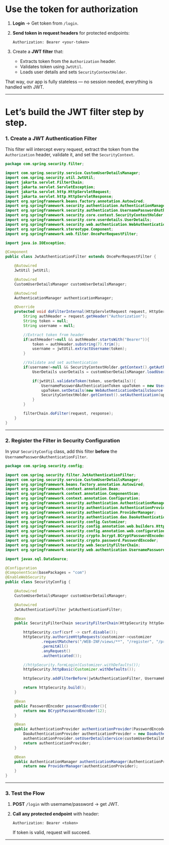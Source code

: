 # Use the token for authorization

1. **Login** → Get token from `/login`.
2. **Send token in request headers** for protected endpoints:

   ```
   Authorization: Bearer <your-token>
   ```
3. Create a **JWT filter** that:

   * Extracts token from the `Authorization` header.
   * Validates token using `JwtUtil`.
   * Loads user details and sets `SecurityContextHolder`.

That way, our app is fully stateless — no session needed, everything is handled with JWT.

---

# Let’s build the **JWT filter** step by step.

### 1. Create a JWT Authentication Filter

This filter will intercept every request, extract the token from the `Authorization` header, validate it, and set the `SecurityContext`.

```java
package com.spring.security.filter;

import com.spring.security.service.CustomUserDetailsManager;
import com.spring.security.util.JwtUtil;
import jakarta.servlet.FilterChain;
import jakarta.servlet.ServletException;
import jakarta.servlet.http.HttpServletRequest;
import jakarta.servlet.http.HttpServletResponse;
import org.springframework.beans.factory.annotation.Autowired;
import org.springframework.security.authentication.AuthenticationManager;
import org.springframework.security.authentication.UsernamePasswordAuthenticationToken;
import org.springframework.security.core.context.SecurityContextHolder;
import org.springframework.security.core.userdetails.UserDetails;
import org.springframework.security.web.authentication.WebAuthenticationDetailsSource;
import org.springframework.stereotype.Component;
import org.springframework.web.filter.OncePerRequestFilter;

import java.io.IOException;

@Component
public class JwtAuthenticationFilter extends OncePerRequestFilter {

    @Autowired
    JwtUtil jwtUtil;

    @Autowired
    CustomUserDetailsManager customUserDetailsManager;

    @Autowired
    AuthenticationManager authenticationManager;

    @Override
    protected void doFilterInternal(HttpServletRequest request, HttpServletResponse response, FilterChain filterChain) throws ServletException, IOException {
        String authHeader = request.getHeader("Authorization");
        String token = null;
        String username = null;

        //Extract token from header
        if(authHeader!=null && authHeader.startsWith("Bearer")){
            token = authHeader.substring(7).trim();
            username = jwtUtil.extractUsername(token);
        }

        //Validate and set authentication
        if(username!=null && SecurityContextHolder.getContext().getAuthentication()==null){
            UserDetails userDetails = customUserDetailsManager.loadUserByUsername(username);

            if(jwtUtil.validateToken(token, userDetails)){
                UsernamePasswordAuthenticationToken upaToken = new UsernamePasswordAuthenticationToken(userDetails, null, userDetails.getAuthorities());
                upaToken.setDetails(new WebAuthenticationDetailsSource().buildDetails(request));
                SecurityContextHolder.getContext().setAuthentication(upaToken);
            }
        }

        filterChain.doFilter(request, response);
    }
}

```

---

### 2. Register the Filter in Security Configuration

In your `SecurityConfig` class, add this filter **before** the `UsernamePasswordAuthenticationFilter`.

```java
package com.spring.security.config;

import com.spring.security.filter.JwtAuthenticationFilter;
import com.spring.security.service.CustomUserDetailsManager;
import org.springframework.beans.factory.annotation.Autowired;
import org.springframework.context.annotation.Bean;
import org.springframework.context.annotation.ComponentScan;
import org.springframework.context.annotation.Configuration;
import org.springframework.security.authentication.AuthenticationManager;
import org.springframework.security.authentication.AuthenticationProvider;
import org.springframework.security.authentication.ProviderManager;
import org.springframework.security.authentication.dao.DaoAuthenticationProvider;
import org.springframework.security.config.Customizer;
import org.springframework.security.config.annotation.web.builders.HttpSecurity;
import org.springframework.security.config.annotation.web.configuration.EnableWebSecurity;
import org.springframework.security.crypto.bcrypt.BCryptPasswordEncoder;
import org.springframework.security.crypto.password.PasswordEncoder;
import org.springframework.security.web.SecurityFilterChain;
import org.springframework.security.web.authentication.UsernamePasswordAuthenticationFilter;

import javax.sql.DataSource;

@Configuration
@ComponentScan(basePackages = "com")
@EnableWebSecurity
public class SecurityConfig {

    @Autowired
    CustomUserDetailsManager customUserDetailsManager;

    @Autowired
    JwtAuthenticationFilter jwtAuthenticationFilter;

    @Bean
    public SecurityFilterChain securityFilterChain(HttpSecurity httpSecurity) throws Exception {

        httpSecurity.csrf(csrf -> csrf.disable());
        httpSecurity.authorizeHttpRequests(customizer->customizer
                .requestMatchers("/WEB-INF/views/**", "/register", "/processRegister", "/login")
                .permitAll()
                .anyRequest()
                .authenticated());

        //httpSecurity.formLogin(Customizer.withDefaults());
        httpSecurity.httpBasic(Customizer.withDefaults());

        httpSecurity.addFilterBefore(jwtAuthenticationFilter, UsernamePasswordAuthenticationFilter.class);

        return httpSecurity.build();
    }

    @Bean
    public PasswordEncoder passwordEncoder(){
        return new BCryptPasswordEncoder(12);
    }

    @Bean
    public AuthenticationProvider authenticationProvider(PasswordEncoder passwordEncoder){
        DaoAuthenticationProvider authenticationProvider = new DaoAuthenticationProvider(passwordEncoder);
        authenticationProvider.setUserDetailsService(customUserDetailsManager);
        return authenticationProvider;
    }

    @Bean
    public AuthenticationManager authenticationManager(AuthenticationProvider authenticationProvider){
        return new ProviderManager(authenticationProvider);
    }
}

```

---

### 3. Test the Flow

1. **POST** `/login` with username/password → get JWT.
2. **Call any protected endpoint** with header:

   ```
   Authorization: Bearer <token>
   ```

   If token is valid, request will succeed.

---


